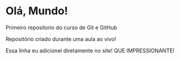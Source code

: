 # Olá, Mundo!
 Primeiro repositorio do curso de Git e GitHub

 Repositório criado durante uma aula ao vivo!
 
 Essa linha eu adicionei diretamente no site! QUE IMPRESSIONANTE!
